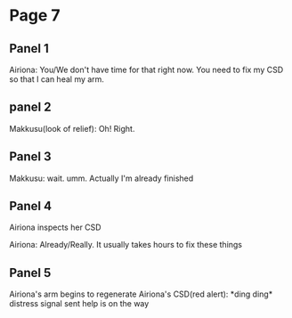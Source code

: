 # Page 7
## Panel 1
			
  Airiona: You/We don't have time for that right now. You need to fix my CSD so that I can heal my arm.
## panel 2
  Makkusu(look of relief): Oh! Right.

  ## Panel 3

  Makkusu: wait. umm. Actually I'm already finished

## Panel 4
Airiona inspects her CSD

  Airiona: Already/Really. It usually takes hours to fix these things

## Panel 5
Airiona's arm begins to regenerate
Airiona's CSD(red alert): \*ding ding\* distress signal sent help is on the way